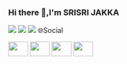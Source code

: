 ### Hi there 👋,I'm SRISRI JAKKA

<!--
**Srisrijakka1/Srisrijakka1** is a ✨ _special_ ✨ repository because its `README.md` (this file) appears on your GitHub profile.

Here are some ideas to get you started:

- 🔭 I’m currently working on ...
- 🌱 I’m currently learning ...
- 👯 I’m looking to collaborate on ...
- 🤔 I’m looking for help with ...
- 💬 Ask me about ...
- 📫 How to reach me: ...
- 😄 Pronouns: ...
- ⚡ Fun fact: ...
-->
<img src="https://komarev.com/ghpvc/?username=iSrisrijakka1&label=Profile Views&color=blue&style=plastic">
<img src="https://github-readme-stats.vercel.app/api?username=Srisrijakka1&&show_icons=true&title_color=151515&icon_color=bb2acf&text_color=ffa500&bg_color=daf7dc">
<!🌐Social> 
<img src="https://github-profile-trophy.vercel.app/?username=Srisrijakka1">
🌐Social
<p>
<a href="https://www.linkedin.com/in/srisri-jakka-8464a9224/"><img src="https://raw.githubusercontent.com/rahuldkjain/github-profile-readme-generator/master/src/images/icons/Social/linked-in-alt.svg" height="30" width="40"></a>
<a href="https://www.codechef.com/users/srisri24092002"><img src="https://camo.githubusercontent.com/b72ea44d92dd67ad610334c8293caf1852527b39d3c45926b6c5f084d49e748d/68747470733a2f2f63646e2e6a7364656c6976722e6e65742f6e706d2f73696d706c652d69636f6e7340332e312e302f69636f6e732f636f6465636865662e737667" height="30" width="40"></a>
<a href="https://codeforces.com/profile/srisri_j1"><img src="https://cdn.jsdelivr.net/npm/simple-icons@3.0.1/icons/codeforces.svg" height="30" width="40"></a>
<a href="https://auth.geeksforgeeks.org/user/srisrijakka/profile"><img src="https://raw.githubusercontent.com/rahuldkjain/github-profile-readme-generator/master/src/images/icons/Social/geeks-for-geeks.svg" height="30" width="40"></a>
</p>
